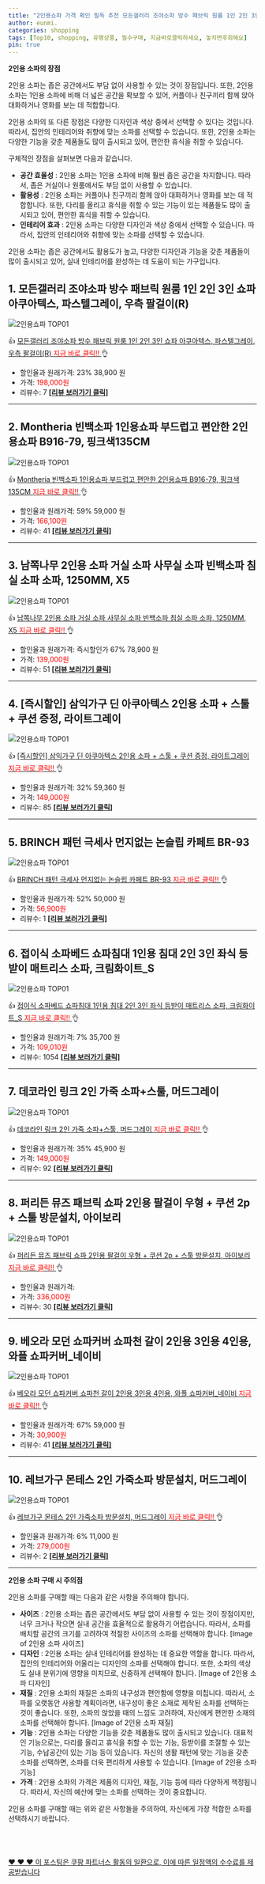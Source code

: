 ```yaml
---
title: "2인용쇼파 가격 확인 필독 추천 모든갤러리 조야소파 방수 패브릭 원룸 1인 2인 3인 쇼파 아쿠아텍스, 파스텔그레이, 우측 팔걸이(R) 비교 장점 구매가이드"
author: eunmi.
categories: shopping
tags: [Top10, shopping, 유행상품, 필수구매, 지금바로클릭하세요, 놓치면후회해요]
pin: true
---
```

**2인용 소파의 장점**

2인용 소파는 좁은 공간에서도 부담 없이 사용할 수 있는 것이 장점입니다. 또한, 2인용 소파는 1인용 소파에 비해 더 넓은 공간을 확보할 수 있어, 커플이나 친구끼리 함께 앉아 대화하거나 영화를 보는 데 적합합니다.

2인용 소파의 또 다른 장점은 다양한 디자인과 색상 중에서 선택할 수 있다는 것입니다. 따라서, 집안의 인테리어와 취향에 맞는 소파를 선택할 수 있습니다. 또한, 2인용 소파는 다양한 기능을 갖춘 제품들도 많이 출시되고 있어, 편안한 휴식을 취할 수 있습니다.

구체적인 장점을 살펴보면 다음과 같습니다.

* **공간 효율성** : 2인용 소파는 1인용 소파에 비해 훨씬 좁은 공간을 차지합니다. 따라서, 좁은 거실이나 원룸에서도 부담 없이 사용할 수 있습니다.
* **활용성** : 2인용 소파는 커플이나 친구끼리 함께 앉아 대화하거나 영화를 보는 데 적합합니다. 또한, 다리를 올리고 휴식을 취할 수 있는 기능이 있는 제품들도 많이 출시되고 있어, 편안한 휴식을 취할 수 있습니다.
* **인테리어 효과** : 2인용 소파는 다양한 디자인과 색상 중에서 선택할 수 있습니다. 따라서, 집안의 인테리어와 취향에 맞는 소파를 선택할 수 있습니다.

2인용 소파는 좁은 공간에서도 활용도가 높고, 다양한 디자인과 기능을 갖춘 제품들이 많이 출시되고 있어, 실내 인테리어를 완성하는 데 도움이 되는 가구입니다.

   

## 1. 모든갤러리 조야소파 방수 패브릭 원룸 1인 2인 3인 쇼파 아쿠아텍스, 파스텔그레이, 우측 팔걸이(R)

![2인용쇼파 TOP01](https://thumbnail10.coupangcdn.com/thumbnails/remote/230x230ex/image/vendor_inventory/66ea/dbadbc7118a2e7b5ac2596b91ef8cb8eefeab3144dee10ee89c7dab0261e.jpg)


👍 [모든갤러리 조야소파 방수 패브릭 원룸 1인 2인 3인 쇼파 아쿠아텍스, 파스텔그레이, 우측 팔걸이(R) <font color=red> 지금 바로 클릭!! </font> ](https://link.coupang.com/re/AFFSDP?lptag=AF3617701&subid=GithubCoopas&pageKey=7677820583&traceid=V0-153&itemId=20499431472&vendorItemId=86129376108) 👌 


- 할인율과 원래가격: 23%  38,900   원
- 가격: <span style='color:red'>198,000원</span>
- 리뷰수: 7  [**[리뷰 보러가기 클릭]**](https://link.coupang.com/re/AFFSDP?lptag=AF3617701&subid=GithubCoopas&pageKey=7677820583&traceid=V0-153&itemId=20499431472&vendorItemId=86129376108)

---


   

## 2. Montheria 빈백소파 1인용쇼파 부드럽고 편안한 2인용쇼파 B916-79, 핑크색135CM

![2인용쇼파 TOP01](https://thumbnail8.coupangcdn.com/thumbnails/remote/230x230ex/image/vendor_inventory/6083/ace1fec776b84e693a86f0d8e6a8cea62d1a476980a37be73288558f3b9a.jpg)


👍 [Montheria 빈백소파 1인용쇼파 부드럽고 편안한 2인용쇼파 B916-79, 핑크색135CM <font color=red> 지금 바로 클릭!! </font> ](https://link.coupang.com/re/AFFSDP?lptag=AF3617701&subid=GithubCoopas&pageKey=7554452166&traceid=V0-153&itemId=19888468613&vendorItemId=86988804680) 👌 


- 할인율과 원래가격: 59%  59,000   원
- 가격: <span style='color:red'>166,100원</span>
- 리뷰수: 41  [**[리뷰 보러가기 클릭]**](https://link.coupang.com/re/AFFSDP?lptag=AF3617701&subid=GithubCoopas&pageKey=7554452166&traceid=V0-153&itemId=19888468613&vendorItemId=86988804680)

---


   

## 3. 남쪽나무 2인용 소파 거실 소파 사무실 소파 빈백소파 침실 소파 소파, 1250MM, X5

![2인용쇼파 TOP01](https://thumbnail9.coupangcdn.com/thumbnails/remote/230x230ex/image/vendor_inventory/bda7/79e75b78a91840399ac4782bdda46cc86619dfd74af62911fb46b7a1f89d.jpg)


👍 [남쪽나무 2인용 소파 거실 소파 사무실 소파 빈백소파 침실 소파 소파, 1250MM, X5 <font color=red> 지금 바로 클릭!! </font> ](https://link.coupang.com/re/AFFSDP?lptag=AF3617701&subid=GithubCoopas&pageKey=7566333016&traceid=V0-153&itemId=19944830916&vendorItemId=87592822251) 👌 


- 할인율과 원래가격: 즉시할인가 67%  78,900   원
- 가격: <span style='color:red'>139,000원</span>
- 리뷰수: 51  [**[리뷰 보러가기 클릭]**](https://link.coupang.com/re/AFFSDP?lptag=AF3617701&subid=GithubCoopas&pageKey=7566333016&traceid=V0-153&itemId=19944830916&vendorItemId=87592822251)

---


   

## 4. [즉시할인] 삼익가구 딘 아쿠아텍스 2인용 소파 + 스툴 + 쿠션 증정, 라이트그레이

![2인용쇼파 TOP01](https://thumbnail8.coupangcdn.com/thumbnails/remote/230x230ex/image/vendor_inventory/6e43/aa35a96ee589ffc9db43f6f7886e44020b19c9287e14a79986254a1f3529.jpg)


👍 [[즉시할인] 삼익가구 딘 아쿠아텍스 2인용 소파 + 스툴 + 쿠션 증정, 라이트그레이 <font color=red> 지금 바로 클릭!! </font> ](https://link.coupang.com/re/AFFSDP?lptag=AF3617701&subid=GithubCoopas&pageKey=7198907050&traceid=V0-153&itemId=18192018852&vendorItemId=80859245390) 👌 


- 할인율과 원래가격: 32%  59,360   원
- 가격: <span style='color:red'>149,000원</span>
- 리뷰수: 85  [**[리뷰 보러가기 클릭]**](https://link.coupang.com/re/AFFSDP?lptag=AF3617701&subid=GithubCoopas&pageKey=7198907050&traceid=V0-153&itemId=18192018852&vendorItemId=80859245390)

---


   

## 5. BRINCH 패턴 극세사 먼지없는 논슬립 카페트 BR-93

![2인용쇼파 TOP01](https://thumbnail8.coupangcdn.com/thumbnails/remote/230x230ex/image/vendor_inventory/1aad/15ca7fde1ae94404fc061c92540d850f1f459488a28308b9f9cb3d997a88.jpg)


👍 [BRINCH 패턴 극세사 먼지없는 논슬립 카페트 BR-93 <font color=red> 지금 바로 클릭!! </font> ](https://link.coupang.com/re/AFFSDP?lptag=AF3617701&subid=GithubCoopas&pageKey=6257618643&traceid=V0-153&itemId=12721550205&vendorItemId=85068042453) 👌 


- 할인율과 원래가격: 52%  50,000   원
- 가격: <span style='color:red'>56,900원</span>
- 리뷰수: 1  [**[리뷰 보러가기 클릭]**](https://link.coupang.com/re/AFFSDP?lptag=AF3617701&subid=GithubCoopas&pageKey=6257618643&traceid=V0-153&itemId=12721550205&vendorItemId=85068042453)

---


   

## 6. 접이식 소파베드 쇼파침대 1인용 침대 2인 3인 좌식 등받이 매트리스 소파, 크림화이트_S

![2인용쇼파 TOP01](https://thumbnail6.coupangcdn.com/thumbnails/remote/230x230ex/image/vendor_inventory/9ec0/cb23858124961f3dcef846ebf0b2bff362f7298f334ea2c4e406bfbcbfd5.jpg)


👍 [접이식 소파베드 쇼파침대 1인용 침대 2인 3인 좌식 등받이 매트리스 소파, 크림화이트_S <font color=red> 지금 바로 클릭!! </font> ](https://link.coupang.com/re/AFFSDP?lptag=AF3617701&subid=GithubCoopas&pageKey=7511177834&traceid=V0-153&itemId=19680892819&vendorItemId=86786263797) 👌 


- 할인율과 원래가격: 7%  35,700   원
- 가격: <span style='color:red'>109,010원</span>
- 리뷰수: 1054  [**[리뷰 보러가기 클릭]**](https://link.coupang.com/re/AFFSDP?lptag=AF3617701&subid=GithubCoopas&pageKey=7511177834&traceid=V0-153&itemId=19680892819&vendorItemId=86786263797)

---


   

## 7. 데코라인 링크 2인 가죽 소파+스툴, 머드그레이

![2인용쇼파 TOP01](https://thumbnail10.coupangcdn.com/thumbnails/remote/230x230ex/image/vendor_inventory/82a4/94a52e0ae77924875f8b677df9406dcff9eada3e536e5fea375cce80dffd.jpg)


👍 [데코라인 링크 2인 가죽 소파+스툴, 머드그레이 <font color=red> 지금 바로 클릭!! </font> ](https://link.coupang.com/re/AFFSDP?lptag=AF3617701&subid=GithubCoopas&pageKey=1204404666&traceid=V0-153&itemId=2190159638&vendorItemId=70184296073) 👌 


- 할인율과 원래가격: 35%  45,900   원
- 가격: <span style='color:red'>149,000원</span>
- 리뷰수: 92  [**[리뷰 보러가기 클릭]**](https://link.coupang.com/re/AFFSDP?lptag=AF3617701&subid=GithubCoopas&pageKey=1204404666&traceid=V0-153&itemId=2190159638&vendorItemId=70184296073)

---


   

## 8. 퍼리든 뮤즈 패브릭 쇼파 2인용 팔걸이 우형 + 쿠션 2p + 스툴 방문설치, 아이보리

![2인용쇼파 TOP01](https://thumbnail7.coupangcdn.com/thumbnails/remote/230x230ex/image/retail/images/4986838464010093-75cc2d60-1457-4c11-a289-a87905a5ec4b.jpg)


👍 [퍼리든 뮤즈 패브릭 쇼파 2인용 팔걸이 우형 + 쿠션 2p + 스툴 방문설치, 아이보리 <font color=red> 지금 바로 클릭!! </font> ](https://link.coupang.com/re/AFFSDP?lptag=AF3617701&subid=GithubCoopas&pageKey=6079264613&traceid=V0-153&itemId=11260889097&vendorItemId=78537863972) 👌 


- 할인율과 원래가격: 
- 가격: <span style='color:red'>336,000원</span>
- 리뷰수: 30  [**[리뷰 보러가기 클릭]**](https://link.coupang.com/re/AFFSDP?lptag=AF3617701&subid=GithubCoopas&pageKey=6079264613&traceid=V0-153&itemId=11260889097&vendorItemId=78537863972)

---


   

## 9. 베오라 모던 쇼파커버 쇼파천 갈이 2인용 3인용 4인용, 와플 쇼파커버_네이비

![2인용쇼파 TOP01](https://thumbnail9.coupangcdn.com/thumbnails/remote/230x230ex/image/vendor_inventory/ca7a/3c0d8216c80b417a1c309de9af0a02319591f5c82fadccc87ca7b335e955.jpg)


👍 [베오라 모던 쇼파커버 쇼파천 갈이 2인용 3인용 4인용, 와플 쇼파커버_네이비 <font color=red> 지금 바로 클릭!! </font> ](https://link.coupang.com/re/AFFSDP?lptag=AF3617701&subid=GithubCoopas&pageKey=6800161909&traceid=V0-153&itemId=16048710451&vendorItemId=87647570746) 👌 


- 할인율과 원래가격: 67%  59,000   원
- 가격: <span style='color:red'>30,900원</span>
- 리뷰수: 41  [**[리뷰 보러가기 클릭]**](https://link.coupang.com/re/AFFSDP?lptag=AF3617701&subid=GithubCoopas&pageKey=6800161909&traceid=V0-153&itemId=16048710451&vendorItemId=87647570746)

---


   

## 10. 레브가구 몬테스 2인 가죽소파 방문설치, 머드그레이

![2인용쇼파 TOP01](https://thumbnail10.coupangcdn.com/thumbnails/remote/230x230ex/image/retail/images/2023/01/20/9/7/4e6878b9-5b0d-4249-9701-11aa1d64943e.jpg)


👍 [레브가구 몬테스 2인 가죽소파 방문설치, 머드그레이 <font color=red> 지금 바로 클릭!! </font> ](https://link.coupang.com/re/AFFSDP?lptag=AF3617701&subid=GithubCoopas&pageKey=7079631003&traceid=V0-153&itemId=17607194402&vendorItemId=84773323502) 👌 


- 할인율과 원래가격: 6%  11,000   원
- 가격: <span style='color:red'>279,000원</span>
- 리뷰수: 2  [**[리뷰 보러가기 클릭]**](https://link.coupang.com/re/AFFSDP?lptag=AF3617701&subid=GithubCoopas&pageKey=7079631003&traceid=V0-153&itemId=17607194402&vendorItemId=84773323502)

---
**2인용 소파 구매 시 주의점**

2인용 소파를 구매할 때는 다음과 같은 사항을 주의해야 합니다.

* **사이즈** : 2인용 소파는 좁은 공간에서도 부담 없이 사용할 수 있는 것이 장점이지만, 너무 크거나 작으면 실내 공간을 효율적으로 활용하기 어렵습니다. 따라서, 소파를 배치할 공간의 크기를 고려하여 적절한 사이즈의 소파를 선택해야 합니다.
[Image of 2인용 소파 사이즈]
* **디자인** : 2인용 소파는 실내 인테리어를 완성하는 데 중요한 역할을 합니다. 따라서, 집안의 인테리어와 어울리는 디자인의 소파를 선택해야 합니다. 또한, 소파의 색상도 실내 분위기에 영향을 미치므로, 신중하게 선택해야 합니다.
[Image of 2인용 소파 디자인]
* **재질** : 2인용 소파의 재질은 소파의 내구성과 편안함에 영향을 미칩니다. 따라서, 소파를 오랫동안 사용할 계획이라면, 내구성이 좋은 소재로 제작된 소파를 선택하는 것이 좋습니다. 또한, 소파의 앉았을 때의 느낌도 고려하여, 자신에게 편안한 소재의 소파를 선택해야 합니다.
[Image of 2인용 소파 재질]
* **기능** : 2인용 소파는 다양한 기능을 갖춘 제품들도 많이 출시되고 있습니다. 대표적인 기능으로는, 다리를 올리고 휴식을 취할 수 있는 기능, 등받이를 조절할 수 있는 기능, 수납공간이 있는 기능 등이 있습니다. 자신의 생활 패턴에 맞는 기능을 갖춘 소파를 선택하면, 소파를 더욱 편리하게 사용할 수 있습니다.
[Image of 2인용 소파 기능]
* **가격** : 2인용 소파의 가격은 제품의 디자인, 재질, 기능 등에 따라 다양하게 책정됩니다. 따라서, 자신의 예산에 맞는 소파를 선택하는 것이 중요합니다.

2인용 소파를 구매할 때는 위와 같은 사항들을 주의하여, 자신에게 가장 적합한 소파를 선택하시기 바랍니다.<br><br><br><br><br> [ ❤ ❤ ❤ 이 포스팅은 쿠팡 파트너스 활동의 일환으로, 이에 따른 일정액의 수수료를 제공받습니다](https://link.coupang.com/a/bcEFyh)